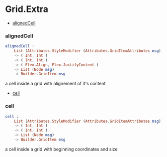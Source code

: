 # Grid.Extra

- [alignedCell](#alignedcell)

### **alignedCell**
```elm
alignedCell : 
    List (Attributes.StyleModifier (Attributes.GridItemAttributes msg))
    -> ( Int, Int )
    -> ( Int, Int )
    -> ( Flex.Align, Flex.JustifyContent )
    -> List (Node msg)
    -> Builder.GridItem msg

```

a cell inside a grid with alignement of it's content
- [cell](#cell)

### **cell**
```elm
cell : 
    List (Attributes.StyleModifier (Attributes.GridItemAttributes msg))
    -> ( Int, Int )
    -> ( Int, Int )
    -> List (Node msg)
    -> Builder.GridItem msg

```

a cell inside a grid with beginning coordinates and size

